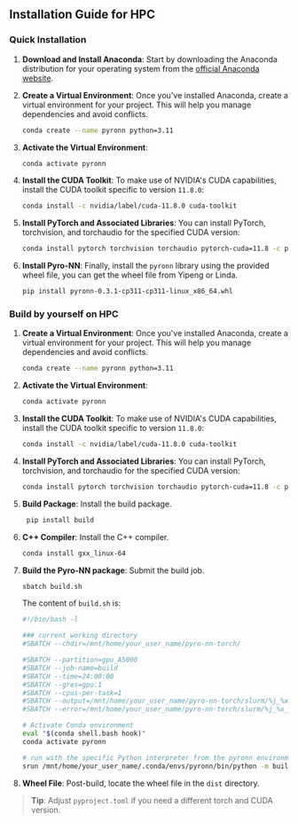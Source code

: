 ## Installation Guide for HPC

### Quick Installation

1. **Download and Install Anaconda**:
   Start by downloading the Anaconda distribution for your operating system from
   the [official Anaconda website](https://www.anaconda.com/products/distribution#download-section).

2. **Create a Virtual Environment**:
   Once you've installed Anaconda, create a virtual environment for your project. This will help you manage dependencies
   and avoid conflicts.

   ```bash
   conda create --name pyronn python=3.11
   ```

3. **Activate the Virtual Environment**:

   ```bash
   conda activate pyronn
   ```

4. **Install the CUDA Toolkit**:
   To make use of NVIDIA's CUDA capabilities, install the CUDA toolkit specific to version `11.8.0`:

   ```bash
   conda install -c nvidia/label/cuda-11.8.0 cuda-toolkit
   ```

5. **Install PyTorch and Associated Libraries**:
   You can install PyTorch, torchvision, and torchaudio for the specified CUDA version:

   ```bash
   conda install pytorch torchvision torchaudio pytorch-cuda=11.8 -c pytorch -c nvidia
   ```

6. **Install Pyro-NN**:
   Finally, install the `pyronn` library using the provided wheel file, you can get the wheel file from Yipeng or Linda.

   ```bash
   pip install pyronn-0.3.1-cp311-cp311-linux_x86_64.whl
   ```

### Build by yourself on HPC


1. **Create a Virtual Environment**:
   Once you've installed Anaconda, create a virtual environment for your project. This will help you manage dependencies
   and avoid conflicts.

   ```bash
   conda create --name pyronn python=3.11
   ```

2. **Activate the Virtual Environment**:

   ```bash
   conda activate pyronn
   ```

3. **Install the CUDA Toolkit**:
   To make use of NVIDIA's CUDA capabilities, install the CUDA toolkit specific to version `11.8.0`:

   ```bash
   conda install -c nvidia/label/cuda-11.8.0 cuda-toolkit
   ```

4. **Install PyTorch and Associated Libraries**:
   You can install PyTorch, torchvision, and torchaudio for the specified CUDA version:

   ```bash
   conda install pytorch torchvision torchaudio pytorch-cuda=11.8 -c pytorch -c nvidia
   ```
5. **Build Package**: Install the build package.
   ```bash
    pip install build
    ```
6. **C++ Compiler**: Install the C++ compiler.

   ```bash
   conda install gxx_linux-64
   ```
7. **Build the Pyro-NN package**: Submit the build job.

   ```bash
   sbatch build.sh
   ```
   The content of `build.sh` is:
   ```bash
   #!/bin/bash -l

   ### current working directory
   #SBATCH --chdir=/mnt/home/your_user_name/pyro-nn-torch/
   
   #SBATCH --partition=gpu_A5000
   #SBATCH --job-name=build
   #SBATCH --time=24:00:00
   #SBATCH --gres=gpu:1
   #SBATCH --cpus-per-task=1
   #SBATCH --output=/mnt/home/your_user_name/pyro-nn-torch/slurm/%j_%x_%Y%m%d.out
   #SBATCH --error=/mnt/home/your_user_name/pyro-nn-torch/slurm/%j_%x_%Y%m%d_error.out
   
   # Activate Conda environment
   eval "$(conda shell.bash hook)"
   conda activate pyronn
   
   # run with the specific Python interpreter from the pyronn environment
   srun /mnt/home/your_user_name/.conda/envs/pyronn/bin/python -m build
   ```

8. **Wheel File**: Post-build, locate the wheel file in the `dist` directory.

> **Tip**: Adjust `pyproject.toml` if you need a different torch and CUDA version.

